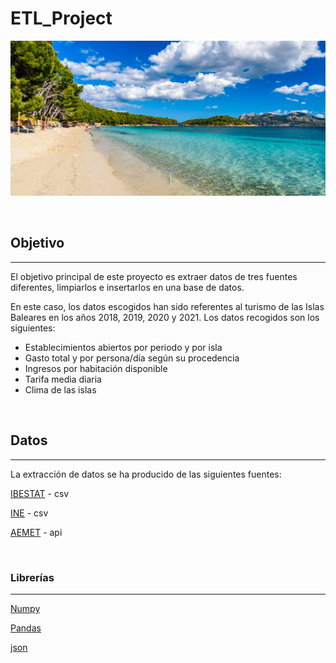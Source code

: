 # ETL_Project

<img src= "Cala-Formentor-Mallorca-e1567526359889.jpg">

&nbsp;
## Objetivo
--------------
El objetivo principal de este proyecto es extraer datos de tres fuentes diferentes, limpiarlos e insertarlos en una base de datos. 

En este caso, los datos escogidos han sido referentes al turismo de las Islas Baleares en los años 2018, 2019, 2020 y 2021. Los datos recogidos son los siguientes: 

 * Establecimientos abiertos por periodo y por isla
 * Gasto total y por persona/día según su procedencia
 * Ingresos por habitación disponible
 * Tarifa media diaria
 * Clima de las islas 


&nbsp;
## Datos
-------------
La extracción de datos se ha producido de las siguientes fuentes:

[IBESTAT](https://ibestat.caib.es/ibestat/estadistiques/economia) - csv 

[INE](https://www.ine.es/dynt3/inebase/es/index.htm?padre=252&dh=1) - csv 

[AEMET](https://opendata.aemet.es/centrodedescargas/productosAEMET?) - api 


&nbsp;
### Librerías
------------------

[Numpy](https://numpy.org/doc/stable/reference/)

[Pandas](https://pandas.pydata.org/docs/user_guide/index.html)

[json](https://docs.python.org/es/3/library/json.html)

